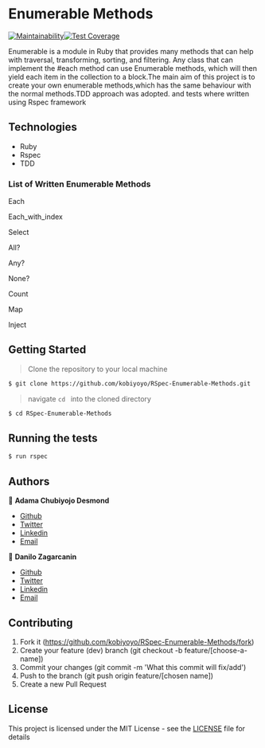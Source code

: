 # Enumerable Methods
[![Maintainability](https://api.codeclimate.com/v1/badges/52f20ff6b0872acae68f/maintainability)](https://codeclimate.com/github/kobiyoyo/RSpec-Enumerable-Methods/maintainability)[![Test Coverage](https://api.codeclimate.com/v1/badges/52f20ff6b0872acae68f/test_coverage)](https://codeclimate.com/github/kobiyoyo/RSpec-Enumerable-Methods/test_coverage)

Enumerable is a module in Ruby that provides many methods that can help with traversal, transforming, sorting, and filtering. Any class that can implement the #each method can use Enumerable methods, which will then yield each item in the collection to a block.The main aim of this project is to create your own enumerable methods,which has the same behaviour with the normal methods.TDD approach was adopted. and tests where written using Rspec framework
## Technologies

- Ruby
- Rspec
- TDD

### List of Written Enumerable Methods
Each

Each_with_index

Select

All?

Any?

None?

Count

Map

Inject

## Getting Started

> Clone the repository to your local machine

```sh
$ git clone https://github.com/kobiyoyo/RSpec-Enumerable-Methods.git
```

> navigate ```cd ``` into the cloned directory

```sh
$ cd RSpec-Enumerable-Methods
```
## Running the tests
```sh
$ run rspec
```
## Authors

👤 **Adama Chubiyojo Desmond**

-  [Github](https://github.com/kobiyoyo)
-  [Twitter](https://twitter.com/_kobiyoyo)
-  [Linkedin](https://www.linkedin.com/in/chubiyojo-adama/)
-  [Email](mailto:adamachubi@gmail.com)

👤 **Danilo Zagarcanin**

- [Github](https://github.com/danilozag1992)
- [Twitter](https://twitter.com/danilo96061514)
- [Linkedin](https://www.linkedin.com/in/danilo-zagarcanin-88169b185/)
- [Email](mailto:danilozagarcanin@gmail.com)

## Contributing

1. Fork it (https://github.com/kobiyoyo/RSpec-Enumerable-Methods/fork)
2. Create your feature (dev) branch (git checkout -b feature/[choose-a-name])
3. Commit your changes (git commit -m 'What this commit will fix/add')
4. Push to the branch (git push origin feature/[chosen name])
5. Create a new Pull Request

## License

This project is licensed under the MIT License - see the [LICENSE](./LICENSE.md) file for details

